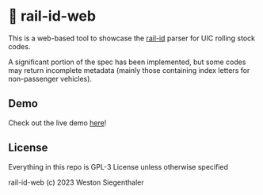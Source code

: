 # 🚊 rail-id-web

This is a web-based tool to showcase the [rail-id](https://github.com/Wsiegenthaler/rail-id) parser for UIC rolling stock codes.

A significant portion of the spec has been implemented, but some codes may return incomplete metadata (mainly those containing index letters for non-passenger vehicles).

## Demo

Check out the live demo [here](https://wsiegenthaler.github.io/rail-id-web)!

## License

Everything in this repo is GPL-3 License unless otherwise specified

rail-id-web (c) 2023 Weston Siegenthaler
